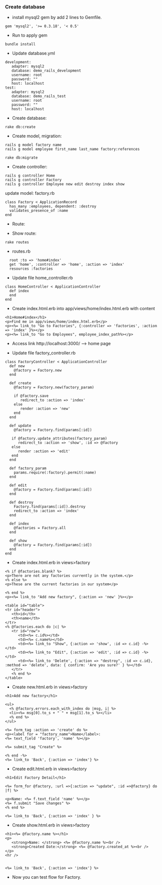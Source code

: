 
### Create database
- install mysql2 gem by add 2 lines to Gemfile.

```
gem 'mysql2', '>= 0.3.18', '< 0.5'
```

- Run to apply gem
```
bundle install
```

- Update database.yml
```
development:
   adapter: mysql2
   database: demo_rails_development
   username: root
   password: ""
   host: localhost
test:
   adapter: mysql2
   database: demo_rails_test
   username: root
   password: ""
   host: localhost
```

- Create database:

```
rake db:create
```

- Create model, migration:

```
rails g model factory name
rails g model employee first_name last_name factory:references

rake db:migrate
```

- Create controller:
```
rails g controller Home
rails g controller Factory
rails g controller Employee new edit destroy index show
```

update model: factory.rb
```
class Factory < ApplicationRecord
  has_many :employees, dependent: :destroy
  validates_presence_of :name
end
```

- Route:
+ Show route:
```
rake routes
```
+ routes.rb
```
  root :to => 'home#index'
  get 'home', :controller => 'home', :action => 'index'
  resources :factories
```

- Update file home_controller.rb
```
class HomeController < ApplicationController
  def index
  end
end
```

- Create index.html.erb into app/views/home/index.html.erb with content
```
<h1>Home#index</h1>
<p>Find me in app/views/home/index.html.erb</p>
<p><%= link_to "Go to Factories", {:controller => 'factories', :action => 'index' }%></p>
<p><%= link_to "Go to Employees", employee_index_path%></p>
```

- Access link http://localhost:3000/ --> home page

- Update file factory_controller.rb
```
class FactoryController < ApplicationController
  def new
    @factory = Factory.new
  end

  def create
    @factory = Factory.new(factory_param)
	
    if @factory.save
       redirect_to :action => 'index'
    else
       render :action => 'new'
    end
  end

  def update
    @factory = Factory.find(params[:id])
	
   if @factory.update_attributes(factory_param)
      redirect_to :action => 'show', :id => @factory
   else
      render :action => 'edit'
   end
  end

  def factory_param
    params.require(:factory).permit(:name)
  end

  def edit
    @factory = Factory.find(params[:id])
  end

  def destroy
    Factory.find(params[:id]).destroy
    redirect_to :action => 'index'
  end

  def index
    @factories = Factory.all
  end

  def show
    @factory = Factory.find(params[:id])
  end
end
```

- Create index.html.erb in views>factory

```
<% if @factories.blank? %>
<p>There are not any factories currently in the system.</p>
<% else %>
<p>These are the current factories in our system</p>

<% end %>
<p><%= link_to "Add new factory", {:action => 'new' }%></p>

<table id="table">
<tr id="header">
   <th>id</th>
   <th>name</th>
</tr>
<% @factories.each do |c| %>
   <tr id="row">
      <td><%= c.id%></td>
      <td><%= c.name%></td>
      <td><%= link_to "Show", {:action => 'show', :id => c.id} -%></td>
      <td><%= link_to "Edit", {:action => 'edit', :id => c.id} -%></td>
      <td><%= link_to 'Delete', {:action => "destroy", :id => c.id}, :method => 'delete', data: { confirm: 'Are you sure?' } %></td>
   </tr>
   <% end %>
</table>
```

- Create new.html.erb in views>factory
```
<h1>Add new factory</h1>

<ul>
  <% @factory.errors.each_with_index do |msg, i| %>
  <li><%= msg[0].to_s + " " + msg[1].to_s %></li>
  <% end %>
</ul>

<%= form_tag :action => 'create' do %>
<p><label for = "factory_name">Name</label>:
<%= text_field 'factory', 'name' %></p>

<%= submit_tag "Create" %>

<% end -%>
<%= link_to 'Back', {:action => 'index'} %>
```

- Create edit.html.erb in views>factory
```
<h1>Edit Factory Detail</h1>

<%= form_for @factory, :url =>{:action => "update", :id =>@factory} do |f| %>

<p>Name: <%= f.text_field 'name' %></p>
<%= f.submit "Save changes" %>
<% end %>

<%= link_to 'Back', {:action => 'index' } %>
```
- Create show.html.erb in views>factory
```
<h1><%= @factory.name %></h1>
<p>
   <strong>Name: </strong> <%= @factory.name %><br />
   <strong>Created Date:</strong> <%= @factory.created_at %><br />
</p>
<hr />


<%= link_to 'Back', {:action => 'index'} %>
```

- Now you can test flow for Factory.





